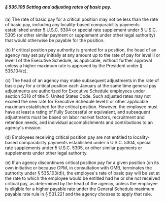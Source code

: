 ##### § 535.105 Setting and adjusting rates of basic pay. #####

(a) The rate of basic pay for a critical position may not be less than the rate of basic pay, including any locality-based comparability payments established under 5 U.S.C. 5304 or special rate supplement under 5 U.S.C. 5305 (or other similar payment or supplement under other legal authority) that would otherwise be payable for the position.

(b) If critical position pay authority is granted for a position, the head of an agency may set pay initially at any amount up to the rate of pay for level II or level I of the Executive Schedule, as applicable, without further approval unless a higher maximum rate is approved by the President under § 535.104(c).

(c) The head of an agency may make subsequent adjustments in the rate of basic pay for a critical position each January at the same time general pay adjustments are authorized for Executive Schedule employees under section 5318 of title 5, United States Code. Such adjusted rates may not exceed the new rate for Executive Schedule level II or other applicable maximum established for the critical position. However, the employee must have at least a rating of Fully Successful or equivalent, and subsequent adjustments must be based on labor market factors, recruitment and retention needs, and individual accomplishments and contributions to an agency's mission.

(d) Employees receiving critical position pay are not entitled to locality-based comparability payments established under 5 U.S.C. 5304, special rate supplements under 5 U.S.C. 5305, or other similar payments or supplements under other legal authority.

(e) If an agency discontinues critical position pay for a given position (on its own initiative or because OPM, in consultation with OMB, terminates the authority under § 535.103(d)), the employee's rate of basic pay will be set at the rate to which the employee would be entitled had he or she not received critical pay, as determined by the head of the agency, unless the employee is eligible for a higher payable rate under the General Schedule maximum payable rate rule in § 531.221 and the agency chooses to apply that rule.